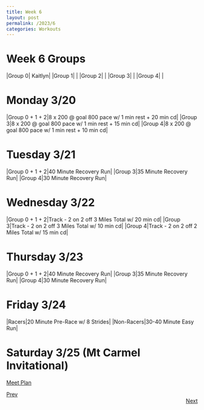 ```yaml
---
title: Week 6
layout: post
permalink: /2023/6
categories: Workouts
---
```



# Week 6 Groups

|Group 0| Kaitlyn|
|Group 1| |
|Group 2| |
|Group 3| |
|Group 4| |

# Monday 3/20 

|Group 0 + 1 + 2|8 x 200 @ goal 800 pace w/ 1 min rest + 20 min cd|
|Group 3|8 x 200 @ goal 800 pace w/ 1 min rest + 15 min cd|
|Group 4|8 x 200 @ goal 800 pace w/ 1 min rest + 10 min cd|

# Tuesday 3/21

|Group 0 + 1 + 2|40 Minute Recovery Run|
|Group 3|35 Minute Recovery Run|
|Group 4|30 Minute Recovery Run|

# Wednesday 3/22

|Group 0 + 1 + 2|Track - 2 on 2 off 3 Miles Total w/ 20 min cd|
|Group 3|Track - 2 on 2 off 3 Miles Total w/ 10 min cd|
|Group 4|Track - 2 on 2 off 2 Miles Total w/ 15 min cd|

# Thursday 3/23

|Group 0 + 1 + 2|40 Minute Recovery Run|
|Group 3|35 Minute Recovery Run|
|Group 4|30 Minute Recovery Run|

# Friday 3/24

|Racers|20 Minute Pre-Race w/ 8 Strides|
|Non-Racers|30-40 Minute Easy Run|

# Saturday 3/25 (Mt Carmel Invitational)

[Meet Plan]({{site.baseurl}}/2023/MCI)

<div style="text-align: left"> <a href="{{site.baseurl}}/2023/5">Prev</a></div> 
<div style="text-align: right"> <a href="{{site.baseurl}}/2023/7">Next</a></div>
